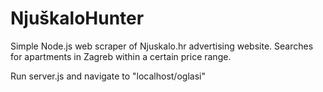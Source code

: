 NjuškaloHunter
==============

Simple Node.js web scraper of Njuskalo.hr advertising website. Searches for apartments in Zagreb within a certain price range.

Run server.js and navigate to "localhost/oglasi"
